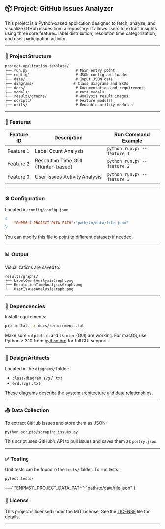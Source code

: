## 📦 Project: GitHub Issues Analyzer

This project is a Python-based application designed to fetch, analyze, and visualize GitHub issues from a repository. It allows users to extract insights using three core features: label distribution, resolution time categorization, and user participation activity.

---

### 📁 Project Structure

```
project-application-template/
├── run.py                      # Main entry point
├── config/                     # JSON config and loader
├── data/                       # Input JSON data
├── diagrams/                  # Class diagrams and ERDs
├── docs/                       # Documentation and requirements
├── models/                     # Data models
├── results/graphs/             # Analysis result images
├── scripts/                    # Feature modules
├── utils/                      # Reusable utility modules
```

---

### 🚀 Features

| Feature ID | Description                          | Run Command Example                  |
|------------|--------------------------------------|--------------------------------------|
| Feature 1  | Label Count Analysis                 | `python run.py --feature 1`          |
| Feature 2  | Resolution Time GUI (Tkinter-based)  | `python run.py --feature 2`          |
| Feature 3  | User Issues Activity Analysis        | `python run.py --feature 3`          |

---

### ⚙️ Configuration

Located in: `config/config.json`

```json
{
    "ENPM611_PROJECT_DATA_PATH":"path/to/data/file.json"
}
```

You can modify this file to point to different datasets if needed.

---

### 📊 Output

Visualizations are saved to:
```
results/graphs/
├── LabelCountAnalysisGraph.png
├── ResolutionTimeAnalysisGraph.png
└── UserIssuesAnalysisGraph.png
```

---

### 🧩 Dependencies

Install requirements:
```bash
pip install -r docs/requirements.txt
```

Make sure `matplotlib` and `tkinter` (GUI) are working. For macOS, use Python ≥ 3.10 from [python.org](https://www.python.org) for full GUI support.

---

### 📐 Design Artifacts

Located in the `diagrams/` folder:
- `class-diagram.svg` / `.txt`
- `erd.svg` / `.txt`

These diagrams describe the system architecture and data relationships.

---

### 📤 Data Collection

To extract GitHub issues and store them as JSON:

```bash
python scripts/scraping_issues.py
```

This script uses GitHub's API to pull issues and saves them as `poetry.json`.

---

### ✅ Testing

Unit tests can be found in the `tests/` folder. To run tests:

```bash
pytest tests/
```

---{
    "ENPM611_PROJECT_DATA_PATH":"path/to/data/file.json"
}

### 📄 License

This project is licensed under the MIT License. See the [LICENSE](LICENSE) file for details.

---

